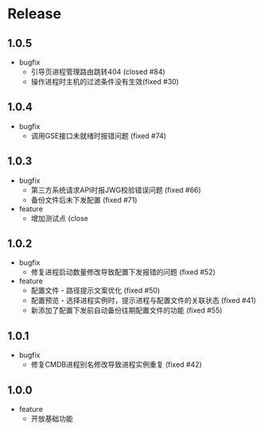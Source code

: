 # Release

## 1.0.5

- bugfix
  - 引导页进程管理路由跳转404 (closed #84)
  - 操作进程时主机的过滤条件没有生效(fixed #30)

## 1.0.4

- bugfix
  - 调用GSE接口未就绪时报错问题 (fixed #74)

## 1.0.3

- bugfix
  - 第三方系统请求API时报JWG校验错误问题 (fixed #66)
  - 备份文件后未下发配置 (fixed #71)
- feature
  - 增加测试点 (close

## 1.0.2

- bugfix
  - 修复进程启动数量修改导致配置下发报错的问题 (fixed #52)
- feature
  - 配置文件 - 路径提示文案优化 (fixed #50)
  - 配置预览 - 选择进程实例时，提示进程与配置文件的关联状态 (fixed #41)
  - 新添加了配置下发前自动备份往期配置文件的功能 (fixed #55)

## 1.0.1

- bugfix
  - 修复CMDB进程别名修改导致进程实例重复 (fixed #42)

## 1.0.0
- feature
    - 开放基础功能